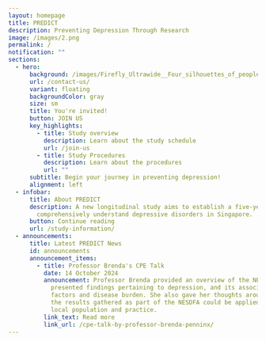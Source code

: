 ```yaml
---
layout: homepage
title: PREDICT
description: Preventing Depression Through Research
image: /images/2.png
permalink: /
notification: ""
sections:
  - hero:
      background: /images/Firefly_Ultrawide__Four_silhouettes_of_people__men_and_women__of_various_ethnicities_on_bottom_right.jpg
      url: /contact-us/
      variant: floating
      backgroundColor: gray
      size: sm
      title: You're invited!
      button: JOIN US
      key_highlights:
        - title: Study overview
          description: Learn about the study schedule
          url: /join-us
        - title: Study Procedures
          description: Learn about the procedures
          url: ""
      subtitle: Begin your journey in preventing depression!
      alignment: left
  - infobar:
      title: About PREDICT
      description: A new longitudinal study aims to establish a five-year cohort to
        comprehensively understand depressive disorders in Singapore.
      button: Continue reading
      url: /study-information/
  - announcements:
      title: Latest PREDICT News
      id: announcements
      announcement_items:
        - title: Professor Brenda's CPE Talk
          date: 14 October 2024
          announcement: Professor Brenda provided an overview of the NESDA cohort and
            presented findings pertaining to depression, and its associated risk
            factors and disease burden. She also gave her thoughts around how
            the results gathered as part of the NESDFA could be applied to the
            local population and practice.
          link_text: Read more
          link_url: /cpe-talk-by-professor-brenda-penninx/
---
```

